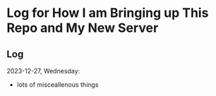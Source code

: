 # Log for How I am Bringing up This Repo and My New Server


## Log

2023-12-27, Wednesday:

- lots of misceallenous things
